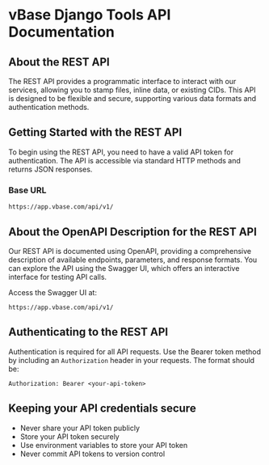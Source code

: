 # vBase Django Tools API Documentation

## About the REST API

The REST API provides a programmatic interface to interact with our services, allowing you to stamp files, inline data, or existing CIDs. This API is designed to be flexible and secure, supporting various data formats and authentication methods.

## Getting Started with the REST API

To begin using the REST API, you need to have a valid API token for authentication. The API is accessible via standard HTTP methods and returns JSON responses.

### Base URL
```
https://app.vbase.com/api/v1/
```

## About the OpenAPI Description for the REST API

Our REST API is documented using OpenAPI, providing a comprehensive description of available endpoints, parameters, and response formats. You can explore the API using the Swagger UI, which offers an interactive interface for testing API calls.

Access the Swagger UI at:
```
https://app.vbase.com/api/v1/
```

## Authenticating to the REST API

Authentication is required for all API requests. Use the Bearer token method by including an `Authorization` header in your requests. The format should be:

```
Authorization: Bearer <your-api-token>
```

## Keeping your API credentials secure

- Never share your API token publicly
- Store your API token securely
- Use environment variables to store your API token
- Never commit API tokens to version control
